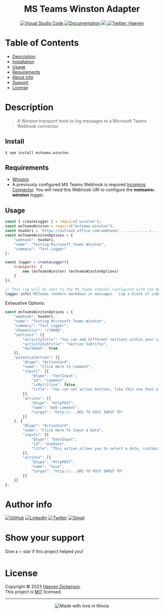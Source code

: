 <h1 align="center">MS Teams Winston Adapter</h1>
  <p align = "center">
    <a href = 'https://code.visualstudio.com/'>
        <img alt ='Visual Studio Code' src='https://img.shields.io/badge/Visual%20Studio%20Code-0078d7.svg'/>
    </a>
    <a href="https://github.com/Haeven/msteams-winston" target="_blank">
        <img alt="Documentation" src="https://img.shields.io/badge/documentation-yes-brightgreen.svg" />
    </a>
    <a href="https://github.com/Haeven/msteams-winston/blob/main/LICENSE">
        <img src="https://img.shields.io/badge/License-MIT-brightgreen.svg">
    </a>
    <a href="https://twitter.com/hvndevs" target="_blank">
        <img alt="Twitter: Haeven" src="https://img.shields.io/twitter/follow/hvndevs.svg?style=social" />
    </a>
</p>

# Table of Contents

- [Description](#description)
- [Installation](#install)
- [Usage](#usage)
- [Requirements](#Requirements)
- [About info](#Author-info)
- [Support](#show-your-support)
- [License](#license)

# Description

> A Winston transport hook to log messages to a Microsoft Teams Webhook connector.

## Install

```
$ npm install msteams-winston
```

## Requirements

* [Winston](https://github.com/winstonjs/winston)
* A previously configured MS Teams Webhook is required [Incoming Connector](https://msdn.microsoft.com/en-us/microsoft-teams/connectors). You will need this Webhook URI to configure the **msteams-winston** logger.

## Usage

```js
const { createLogger } = require('winston');
const msTeamsWinston = require("msteams-winston");
const hookUri = 'https://outlook.office.com/webhook/............../...........'
const msTeamsWinstonOptions = {
	"webhook": hookUri,
	"name": "Testing Microsoft Teams Winston",
	"summary": "Test Logger"
};

const logger = createLogger({
	transports: [
		new (msTeamsWinston) (msTeamsWinstonOptions)
	]
});

// This log will be sent to the MS Teams channel configured with the Webhook
logger.info('MSTeams renders markdown in messages. `Log a block of code` or some *italic text* \n > add a quote block');
```

Exhaustive Options:
```js
const msTeamsWinstonOptions = {
	"webhook": hookUri,
	"name": "Testing Microsoft Teams Winston",
	"summary": "Test Logger",
	"themeColor": "cf0808",
	"sections": [{
		"activityTitle": "You can add different sections within your card",
		"activitySubtitle": "Section Subtitle",
		"markdown": true
	}],
	"potentialAction": [{
		"@type": "ActionCard",
		"name": "Click Here To Comment",
		"inputs": [{
			"@type": "TextInput",
			"id": "comment",
			"isMultiline": false,
			"title": "You can set action buttons, like this one that allows you to comment!"
		}],
		"actions": [{
			"@type": "HttpPOST",
			"name": "Add comment",
			"target": "http://...URI TO POST INPUT TO"
		}]
	}, {
		"@type": "ActionCard",
		"name": "Click Here To Input a Date",
		"inputs": [{
			"@type": "DateInput",
			"id": "dueDate",
			"title": "This action allows you to select a date, customize the add a action with a target to post the input"
		}],
		"actions": [{
			"@type": "HttpPOST",
			"name": "Save",
			"target": "http://...URI TO POST INPUT TO"
		}]
	}]
};
```

# Author info

[![GitHub](https://img.shields.io/badge/github-%23121011.svg?style=for-the-badge&logo=github&logoColor=white)](https://github.com/Haeven)
[![LinkedIn](https://img.shields.io/badge/linkedin-%230077B5.svg?style=for-the-badge&logo=linkedin&logoColor=white)](https://linkedin.com/in/Haeven)
[![Twitter](https://img.shields.io/badge/hvndevs-%231DA1F2.svg?style=for-the-badge&logo=Twitter&logoColor=white)](https://twitter.com/hvndevs)
[![Gmail](https://img.shields.io/badge/Gmail-D14836?style=for-the-badge&logo=gmail&logoColor=white)](mailto:haevendevs@gmail.com)

# Show your support

Give a ⭐️ star if this project helped you!

# License

Copyright © 2023 [Haeven Dickerson](https://github.com/Haeven).<br />
This project is [MIT](https://github.com/Haeven/msteams-winston/blob/main/LICENSE) licensed.

---

<div align = "center"><img src="https://madewithlove.now.sh/in?heart=true&colorA=%23505050&colorB=%235032b4&template=for-the-badge&text=Illinois" alt="Made with love in Illinois"></div>
